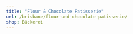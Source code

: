 ```yaml
---
title: "Flour & Chocolate Patisserie"
url: /brisbane/flour-und-chocolate-patisserie/
shop: Bäckerei
---
```

